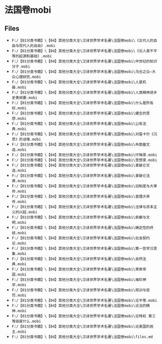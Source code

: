# 法国卷mobi

## Files

- `F:/【01分类书籍】\【04】其他分类大全\汉译世界学术名著\法国卷mobi\《古代人的自由与现代人的自由》.mobi`
- `F:/【01分类书籍】\【04】其他分类大全\汉译世界学术名著\法国卷mobi\《论人类不平等的起源和基础》.mobi`
- `F:/【01分类书籍】\【04】其他分类大全\汉译世界学术名著\法国卷mobi\中世纪的知识分子.mobi`
- `F:/【01分类书籍】\【04】其他分类大全\汉译世界学术名著\法国卷mobi\乌合之众—大众心理研究.mobi`
- `F:/【01分类书籍】\【04】其他分类大全\汉译世界学术名著\法国卷mobi\人是机器.mobi`
- `F:/【01分类书籍】\【04】其他分类大全\汉译世界学术名著\法国卷mobi\人类精神进步史表纲要.mobi`
- `F:/【01分类书籍】\【04】其他分类大全\汉译世界学术名著\法国卷mobi\什么是所有权.mobi`
- `F:/【01分类书籍】\【04】其他分类大全\汉译世界学术名著\法国卷mobi\健全的思想.mobi`
- `F:/【01分类书籍】\【04】其他分类大全\汉译世界学术名著\法国卷mobi\公有法典.mobi`
- `F:/【01分类书籍】\【04】其他分类大全\汉译世界学术名著\法国卷mobi\对笛卡尔《沉思》的诘难.mobi`
- `F:/【01分类书籍】\【04】其他分类大全\汉译世界学术名著\法国卷mobi\布朗基文选.mobi`
- `F:/【01分类书籍】\【04】其他分类大全\汉译世界学术名著\法国卷mobi\忏悔录.mobi`
- `F:/【01分类书籍】\【04】其他分类大全\汉译世界学术名著\法国卷mobi\思想录.mobi`
- `F:/【01分类书籍】\【04】其他分类大全\汉译世界学术名著\法国卷mobi\拿破仑文选.mobi`
- `F:/【01分类书籍】\【04】其他分类大全\汉译世界学术名著\法国卷mobi\拿破仑法典.mobi`
- `F:/【01分类书籍】\【04】其他分类大全\汉译世界学术名著\法国卷mobi\旧制度与大革命.mobi`
- `F:/【01分类书籍】\【04】其他分类大全\汉译世界学术名著\法国卷mobi\查理大帝传.mobi`
- `F:/【01分类书籍】\【04】其他分类大全\汉译世界学术名著\法国卷mobi\法律与资本主义的兴起.mobi`
- `F:/【01分类书籍】\【04】其他分类大全\汉译世界学术名著\法国卷mobi\疯癫与文明.mobi`
- `F:/【01分类书籍】\【04】其他分类大全\汉译世界学术名著\法国卷mobi\确定性的终结.mobi`
- `F:/【01分类书籍】\【04】其他分类大全\汉译世界学术名著\法国卷mobi\社会契约论.mobi`
- `F:/【01分类书籍】\【04】其他分类大全\汉译世界学术名著\法国卷mobi\第一哲学沉思集.mobi`
- `F:/【01分类书籍】\【04】其他分类大全\汉译世界学术名著\法国卷mobi\自然法典.mobi`
- `F:/【01分类书籍】\【04】其他分类大全\汉译世界学术名著\法国卷mobi\草原帝国.mobi`
- `F:/【01分类书籍】\【04】其他分类大全\汉译世界学术名著\法国卷mobi\袖珍神学.mobi`
- `F:/【01分类书籍】\【04】其他分类大全\汉译世界学术名著\法国卷mobi\规训与惩罚.mobi`
- `F:/【01分类书籍】\【04】其他分类大全\汉译世界学术名著\法国卷mobi\论平等.mobi`
- `F:/【01分类书籍】\【04】其他分类大全\汉译世界学术名著\法国卷mobi\论法的精神.mobi`
- `F:/【01分类书籍】\【04】其他分类大全\汉译世界学术名著\法国卷mobi\论特权 第三等级是什么.mobi`
- `F:/【01分类书籍】\【04】其他分类大全\汉译世界学术名著\法国卷mobi\论美国的民主.mobi`
- `F:/【01分类书籍】\【04】其他分类大全\汉译世界学术名著\法国卷mobi\files.md`
